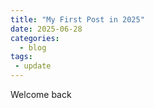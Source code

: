 ```yaml
---
title: "My First Post in 2025"
date: 2025-06-28
categories:
  - blog
tags:
 - update
---
```


Welcome back
